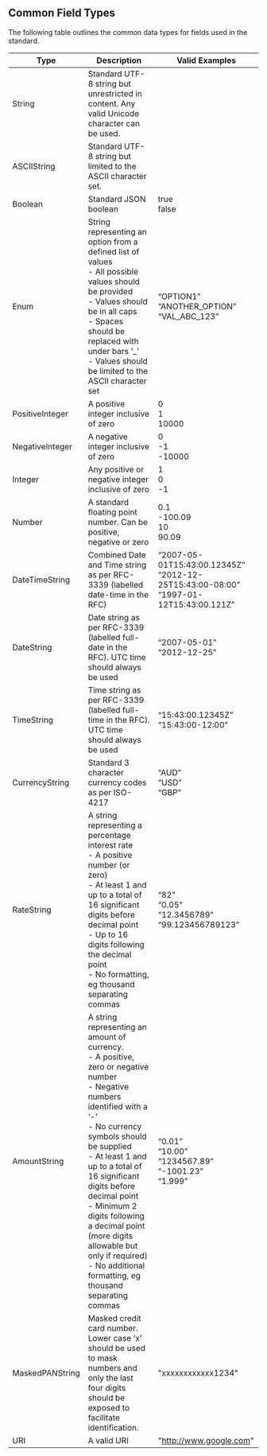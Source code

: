 ## Common Field Types

The following table outlines the common data types for fields used in the standard.

Type | Description | Valid Examples
-----|-------------|---------------
String | Standard UTF-8 string but unrestricted in content. Any valid Unicode character can be used. |
ASCIIString | Standard UTF-8 string but limited to the ASCII character set. |  
Boolean | Standard JSON boolean | true<br/>false
Enum | String representing an option from a defined list of values<br/>- All possible values should be provided<br/>- Values should be in all caps<br/>- Spaces should be replaced with under bars '_'<br/>- Values should be limited to the ASCII character set | “OPTION1”<br/>“ANOTHER_OPTION”<br/>“VAL_ABC_123”
PositiveInteger | A positive integer inclusive of zero | 0<br/>1<br/>10000
NegativeInteger | A negative integer inclusive of zero | 0<br/>-1<br/>-10000
Integer | Any positive or negative integer inclusive of zero | 1<br/>0<br/>-1
Number | A standard floating point number. Can be positive, negative or zero | 0.1<br/>-100.09<br/>10<br/>90.09
DateTimeString | Combined Date and Time string as per RFC- 3339 (labelled date-time in the RFC) | “2007-05-01T15:43:00.12345Z”<br/>“2012-12-25T15:43:00-08:00”<br/>“1997-01-12T15:43:00.121Z”
DateString | Date string as per RFC-3339 (labelled full-date in the RFC). UTC time should always be used | “2007-05-01”<br/>“2012-12-25”
TimeString | Time string as per RFC-3339 (labelled full-time in the RFC). UTC time should always be used | “15:43:00.12345Z”<br/>“15:43:00-12:00”
CurrencyString | Standard 3 character currency codes as per ISO-4217 | “AUD”<br/>“USD”<br/>“GBP”
RateString | A string representing a percentage interest rate<br/>- A positive number (or zero)<br/>- At least 1 and up to a total of 16 significant digits before decimal point<br/>- Up to 16 digits following the decimal point<br/>- No formatting, eg thousand separating commas | “82”<br/>“0.05”<br/>“12.3456789”<br/>“99.123456789123”
AmountString | A string representing an amount of currency.<br/>- A positive, zero or negative number<br/>- Negative numbers identified with a ‘-‘<br/>- No currency symbols should be supplied<br/>- At least 1 and up to a total of 16 significant digits before decimal point<br/>- Minimum 2 digits following a decimal point (more digits allowable but only if required)<br/>- No additional formatting, eg thousand separating commas | “0.01”<br/>“10.00”<br/>“1234567.89”<br/>“-1001.23”<br/>“1.999”
MaskedPANString | Masked credit card number. Lower case ‘x’ should be used to mask numbers and only the last four digits should be exposed to facilitate identification. | "xxxxxxxxxxxx1234"
URI | A valid URI | "http://www.google.com"
